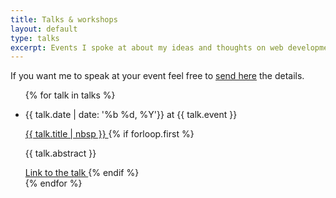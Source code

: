 ```yaml
---
title: Talks & workshops
layout: default
type: talks
excerpt: Events I spoke at about my ideas and thoughts on web development, performance, animation and design systems.
---
```


If you want me to speak at your event feel free to [send here](mailto:jmenichelli@gmail.com) the details.

<ul class="talks-list">
{% for talk in talks %}
  <li class="talks-list-item">
    <p class="talks-list-item__info">{{ talk.date | date: '%b %d, %Y'}}
      <span class="talks-list-item__highlight">at {{ talk.event }}</span>
    </p>
    <a
      class="talks-list-item__title"
      alt="{{ talk.title }}"
      href="{{ talk.url }}" 
      target="_blank"
      rel="noopener noreferrer"
    >
      {{ talk.title | nbsp }}
    </a>
  {% if forloop.first %}
  <p class="talks-list-item__excerpt">{{ talk.abstract }}</p>
  <a
    class="talks-list-item__cta"
    href="{{ talk.url }}"
    rel="noopener noreferrer"
    target="_blank"
  >
    Link to the talk
  </a>
  {% endif %}
  </li>
{% endfor %}
</ul>
